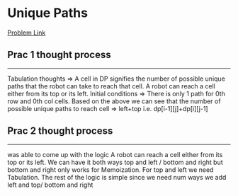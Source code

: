 # Unique Paths

[Problem Link](https://leetcode.com/problems/unique-paths/description/)

## Prac 1 thought process

---

Tabulation thoughts => A cell in DP signifies the number of possible unique paths that the robot can take to reach that cell. A robot can reach a cell either from its top or its left.
Initial conditions => There is only 1 path for 0th row and 0th col cells.
Based on the above we can see that the number of possible unique paths to reach cell
=> left+top i.e. dp[i-1][j]+dp[i][j-1]

## Prac 2 thought process

---

was able to come up with the logic A robot can reach a cell either from its top or its left. We can have it both ways top and left / bottom and right but bottom and right only works for Memoization. For top and left we need Tabulation. The rest of the logic is simple since we need num ways we add left and top/ bottom and right
